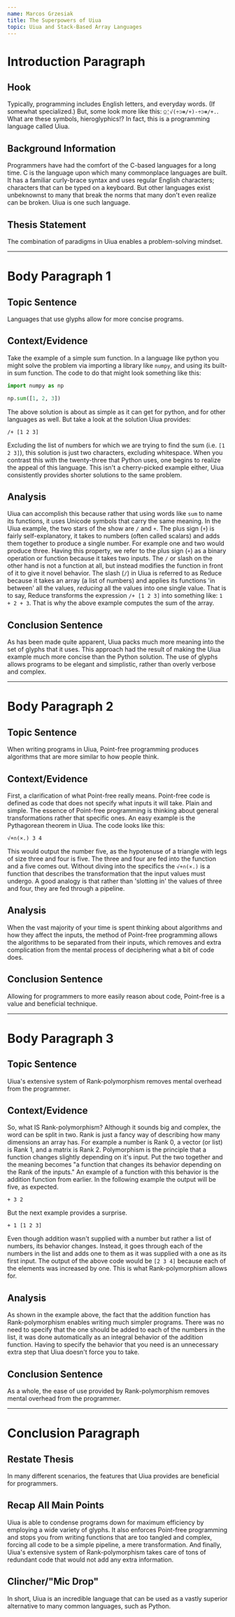 ```yaml
---
name: Marcos Grzesiak
title: The Superpowers of Uiua
topic: Uiua and Stack-Based Array Languages
---
```


# Introduction Paragraph

## Hook

Typically, programming includes English letters, and everyday words. (If somewhat specialized.) But, some look more like this: `⍜⍘√(÷⊃⧻/+)-÷⊃⧻/+.`. What are these symbols, hieroglyphics!? In fact, this is a programming language called Uiua.

## Background Information

Programmers have had the comfort of the C-based languages for a long time. C is the language upon which many commonplace languages are built. It has a familiar curly-brace syntax and uses regular English characters; characters that can be typed on a keyboard. But other languages exist unbeknownst to many that break the norms that many don't even realize can be broken. Uiua is one such language.

## Thesis Statement

The combination of paradigms in Uiua enables a problem-solving mindset. 

---

# Body Paragraph 1

## Topic Sentence

Languages that use glyphs allow for more concise programs. 

## Context/Evidence

Take the example of a simple sum function. In a language like python you might solve the problem via importing a library like `numpy`, and using its built-in sum function. The code to do that might look something like this:
    
```python
import numpy as np 

np.sum([1, 2, 3])
```

The above solution is about as simple as it can get for python, and for other languages as well. But take a look at the solution Uiua provides:

```uiua
/+ [1 2 3]
```

Excluding the list of numbers for which we are trying to find the sum (i.e. `[1 2 3]`), this solution is just two characters, excluding whitespace. When you contrast this with the twenty-three that Python uses, one begins to realize the appeal of this language. This isn't a cherry-picked example either, Uiua consistently provides shorter solutions to the same problem.

## Analysis

Uiua can accomplish this because rather that using words like `sum` to name its functions, it uses Unicode symbols that carry the same meaning. In the Uiua example, the two stars of the show are `/` and `+`. The plus sign (`+`) is fairly self-explanatory, it takes to numbers (often called scalars) and adds them together to produce a single number. For example one and two would produce three. Having this property, we refer to the plus sign (`+`) as a binary operation or function because it takes two inputs. The `/` or slash on the other hand is not a function at all, but instead modifies the function in front of it to give it novel behavior. The slash (`/`) in Uiua is referred to as Reduce because it takes an array (a list of numbers) and applies its functions 'in between' all the values, *reducing* all the values into one single value. That is to say, Reduce transforms the expression `/+ [1 2 3]` into something like: `1 + 2 + 3`. That is why the above example computes the sum of the array.

## Conclusion Sentence

As has been made quite apparent, Uiua packs much more meaning into the set of glyphs that it uses. This approach had the result of making the Uiua example much more concise than the Python solution. The use of glyphs allows programs to be elegant and simplistic, rather than overly verbose and complex. 

---

# Body Paragraph 2

## Topic Sentence

When writing programs in Uiua, Point-free programming produces algorithms that are more similar to how people think.

## Context/Evidence

First, a clarification of what Point-free really means. Point-free code is defined as code that does not specify what inputs it will take. Plain and simple. The essence of Point-free programming is thinking about general transformations rather that specific ones. An easy example is the Pythagorean theorem in Uiua. The code looks like this:

```uiua
√+∩(×.) 3 4
```

This would output the number five, as the hypotenuse of a triangle with legs of size three and four is five. The three and four are fed into the function and a five comes out. Without diving into the specifics the `√+∩(×.)` is a function that describes the transformation that the input values must undergo. A good analogy is that rather than 'slotting in' the values of three and four, they are fed through a pipeline.

## Analysis

When the vast majority of your time is spent thinking about algorithms and how they affect the inputs, the method of Point-free programming allows the algorithms to be separated from their inputs, which removes and extra complication from the mental process of deciphering what a bit of code does.

## Conclusion Sentence

Allowing for programmers to more easily reason about code, Point-free is a value and beneficial technique.

---

# Body Paragraph 3

## Topic Sentence

Uiua's extensive system of Rank-polymorphism removes mental overhead from the programmer.

## Context/Evidence

So, what IS Rank-polymorphism? Although it sounds big and complex, the word can be split in two. Rank is just a fancy way of describing how many dimensions an array has. For example a number is Rank 0, a vector (or list) is Rank 1, and a matrix is Rank 2. Polymorphism is the principle that a function changes slightly depending on it's input. Put the two together and the meaning becomes "a function that changes its behavior depending on the Rank of the inputs." An example of a function with this behavior is the addition function from earlier. In the following example the output will be five, as expected.

```uiua
+ 3 2
```

But the next example provides a surprise.

```uiua
+ 1 [1 2 3]
```

Even though addition wasn't supplied with a number but rather a list of numbers, its behavior changes. Instead, it goes through each of the numbers in the list and adds one to them as it was supplied with a one as its first input. The output of the above code would be `[2 3 4]` because each of the elements was increased by one. This is what Rank-polymorphism allows for.

## Analysis

As shown in the example above, the fact that the addition function has Rank-polymorphism enables writing much simpler programs. There was no need to specify that the one should be added to each of the numbers in the list, it was done automatically as an integral behavior of the addition function. Having to specify the behavior that you need is an unnecessary extra step that Uiua doesn't force you to take.

## Conclusion Sentence

As a whole, the ease of use provided by Rank-polymorphism removes mental overhead from the programmer.

---

# Conclusion Paragraph

## Restate Thesis

In many different scenarios, the features that Uiua provides are beneficial for programmers.

## Recap All Main Points

Uiua is able to condense programs down for maximum efficiency by employing a wide variety of glyphs. It also enforces Point-free programming and stops you from writing functions that are too tangled and complex, forcing all code to be a simple pipeline, a mere transformation. And finally, Uiua's extensive system of Rank-polymorphism takes care of tons of redundant code that would not add any extra information.

## Clincher/"Mic Drop"

In short, Uiua is an incredible language that can be used as a vastly superior alternative to many common languages, such as Python.
